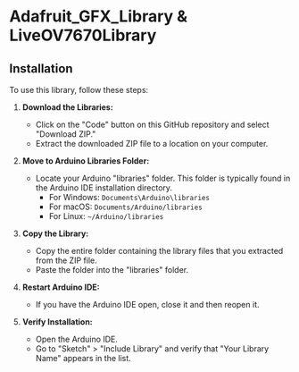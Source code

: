 # Adafruit_GFX_Library & LiveOV7670Library

## Installation

To use this library, follow these steps:

1. **Download the Libraries:**
   - Click on the "Code" button on this GitHub repository and select "Download ZIP."
   - Extract the downloaded ZIP file to a location on your computer.

2. **Move to Arduino Libraries Folder:**
   - Locate your Arduino "libraries" folder. This folder is typically found in the Arduino IDE installation directory.
     - For Windows: `Documents\Arduino\libraries`
     - For macOS: `Documents/Arduino/libraries`
     - For Linux: `~/Arduino/libraries`

3. **Copy the Library:**
   - Copy the entire folder containing the library files that you extracted from the ZIP file.
   - Paste the folder into the "libraries" folder.

4. **Restart Arduino IDE:**
   - If you have the Arduino IDE open, close it and then reopen it.

5. **Verify Installation:**
   - Open the Arduino IDE.
   - Go to "Sketch" > "Include Library" and verify that "Your Library Name" appears in the list.
